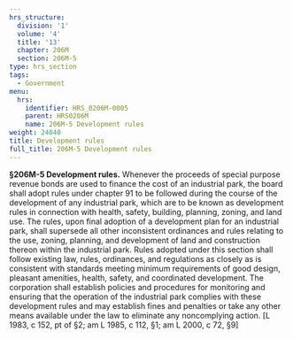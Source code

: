 ```yaml
---
hrs_structure:
  division: '1'
  volume: '4'
  title: '13'
  chapter: 206M
  section: 206M-5
type: hrs_section
tags:
  - Government
menu:
  hrs:
    identifier: HRS_0206M-0005
    parent: HRS0206M
    name: 206M-5 Development rules
weight: 24040
title: Development rules
full_title: 206M-5 Development rules
---
```

**§206M-5 Development rules.** Whenever the proceeds of special purpose revenue bonds are used to finance the cost of an industrial park, the board shall adopt rules under chapter 91 to be followed during the course of the development of any industrial park, which are to be known as development rules in connection with health, safety, building, planning, zoning, and land use. The rules, upon final adoption of a development plan for an industrial park, shall supersede all other inconsistent ordinances and rules relating to the use, zoning, planning, and development of land and construction thereon within the industrial park. Rules adopted under this section shall follow existing law, rules, ordinances, and regulations as closely as is consistent with standards meeting minimum requirements of good design, pleasant amenities, health, safety, and coordinated development. The corporation shall establish policies and procedures for monitoring and ensuring that the operation of the industrial park complies with these development rules and may establish fines and penalties or take any other means available under the law to eliminate any noncomplying action. [L 1983, c 152, pt of §2; am L 1985, c 112, §1; am L 2000, c 72, §9]